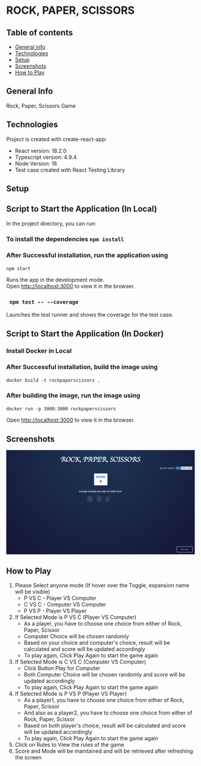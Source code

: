 # ROCK, PAPER, SCISSORS

## Table of contents
* [General info](#general-info)
* [Technologies](#technologies)
* [Setup](#setup)
* [Screenshots](#screenshots)
* [How to Play](#how-to-play)

## General Info
Rock, Paper, Scissors Game

## Technologies
Project is created with create-react-app:
* React version: 18.2.0
* Typescript version: 4.9.4
* Node Version: 16
* Test case created with React Testing Library

## Setup

## Script to Start the Application (In Local)

In the project directory, you can run:

### To install the dependencies `npm install` 

### After Successful installation, run the application using 
`npm start`

Runs the app in the development mode.\
Open [http://localhost:3000](http://localhost:3000) to view it in the browser.

### ` npm test -- --coverage`

Launches the test runner and shows the coverage for the test case.

## Script to Start the Application (In Docker)

### Install Docker in Local

### After Successful installation, build the image using
`docker build -t rockpaperscissors .`

### After building the image, run the image using
`docker run -p 3000:3000 rockpaperscissors`

Open [http://localhost:3000](http://localhost:3000) to view it in the browser.

## Screenshots

![img.png](img.png)

## How to Play

1. Please Select anyone mode (If hover over the Toggle, expansion name will be visible)
   * P VS C - Player VS Computer
   * C VS C - Computer VS Computer
   * P VS P - Player VS Player
2. If Selected Mode is P VS C (Player VS Computer)
   * As a player, you have to choose one choice from either of Rock, Paper, Scissor
   * Computer Choice will be chosen randomly
   * Based on your choice and computer's choice, result will be calculated and score will be updated accordingly
   * To play again, Click Play Again to start the game again
3. If Selected Mode is C VS C (Computer VS Computer)
   * Click Button Play for Computer
   * Both Computer Choice will be chosen randomly and score will be updated accordingly
   * To play again, Click Play Again to start the game again
4. If Selected Mode is P VS P (Player VS Player)
   * As a player1, you have to choose one choice from either of Rock, Paper, Scissor
   * And also as a player2, you have to choose one choice from either of Rock, Paper, Scissor
   * Based on both player's choice, result will be calculated and score will be updated accordingly
   * To play again, Click Play Again to start the game again
5. Click on Rules to View the rules of the game
6. Score and Mode will be maintained and will be retrieved after refreshing the screen
